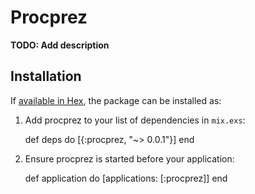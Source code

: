 # Procprez

**TODO: Add description**

## Installation

If [available in Hex](https://hex.pm/docs/publish), the package can be installed as:

  1. Add procprez to your list of dependencies in `mix.exs`:

        def deps do
          [{:procprez, "~> 0.0.1"}]
        end

  2. Ensure procprez is started before your application:

        def application do
          [applications: [:procprez]]
        end

